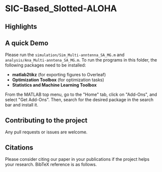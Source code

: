 # SIC-Based_Slotted-ALOHA

## Highlights


## A quick Demo
Please run the ```simulation/Sim_Multi-anntenna_SA_MG.m``` and ```analysis/Ana_Multi-anntena_SA_MG.m```.
To run the programs in this folder, the following packages need to be installed:

* **matlab2tikz** (for exporting figures to Overleaf)
* **Optimization Toolbox** (for optimization tasks)
* **Statistics and Machine Learning Toolbox**

From the MATLAB top menu, go to the "Home" tab, click on "Add-Ons", and select "Get Add-Ons".
Then, search for the desired package in the search bar and install it.

## Contributing to the project
Any pull requests or issues are welcome.

## Citations
Please consider citing our paper in your publications if the project helps your research. BibTeX reference is as follows.

